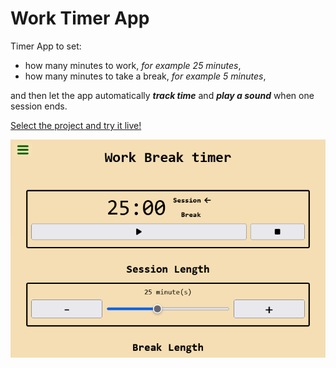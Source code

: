# Work Timer App

Timer App to set:

- how many minutes to work, *for example 25 minutes*,
- how many minutes to take a break, *for example 5 minutes*,

and then let the app automatically _**track time**_ and _**play a sound**_ when one session ends.


[Select the project and try it live!](https://new-af.github.io/)

<img src="assets/1 react redux 1 work break timer.png" alt="preview image of live app"/>